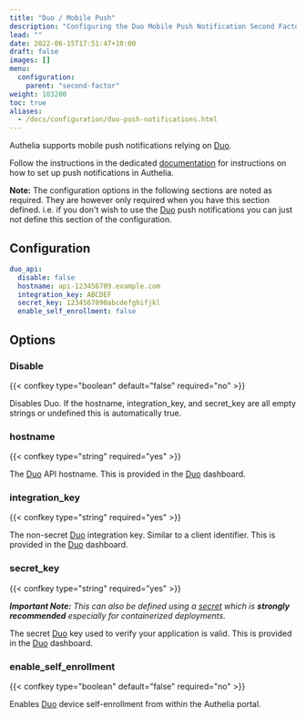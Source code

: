 ```yaml
---
title: "Duo / Mobile Push"
description: "Configuring the Duo Mobile Push Notification Second Factor Method."
lead: ""
date: 2022-06-15T17:51:47+10:00
draft: false
images: []
menu:
  configuration:
    parent: "second-factor"
weight: 103200
toc: true
aliases:
  - /docs/configuration/duo-push-notifications.html
---
```


Authelia supports mobile push notifications relying on [Duo].

Follow the instructions in the dedicated [documentation](../../overview/authentication/push-notification/index.md) for
instructions on how to set up push notifications in Authelia.

__Note:__ The configuration options in the following sections are noted as required. They are however only required when
you have this section defined. i.e. if you don't wish to use the [Duo] push notifications you can just not define this
section of the configuration.

## Configuration

```yaml
duo_api:
  disable: false
  hostname: api-123456789.example.com
  integration_key: ABCDEF
  secret_key: 1234567890abcdefghifjkl
  enable_self_enrollment: false
```

## Options

### Disable

{{< confkey type="boolean" default="false" required="no" >}}

Disables Duo. If the hostname, integration_key, and secret_key are all empty strings or undefined this is automatically
true.

### hostname

{{< confkey type="string" required="yes" >}}

The [Duo] API hostname. This is provided in the [Duo] dashboard.

### integration_key

{{< confkey type="string" required="yes" >}}

The non-secret [Duo] integration key. Similar to a client identifier. This is provided in the [Duo] dashboard.

### secret_key

{{< confkey type="string" required="yes" >}}

*__Important Note:__ This can also be defined using a [secret](../methods/secrets.md) which is __strongly recommended__
especially for containerized deployments.*

The secret [Duo] key used to verify your application is valid. This is provided in the [Duo] dashboard.

### enable_self_enrollment

{{< confkey type="boolean" default="false" required="no" >}}

Enables [Duo] device self-enrollment from within the Authelia portal.

[Duo]: https://duo.com/
